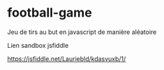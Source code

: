 # football-game
Jeu de tirs au but en javascript de manière aléatoire



Lien sandbox jsfiddle

https://jsfiddle.net/Lauriebld/kdasvuxb/1/
